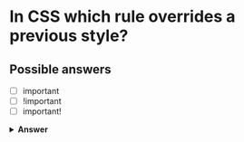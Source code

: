 # In CSS which rule overrides a previous style?

## Possible answers

- [ ] important
- [ ] !important
- [ ] important!

<details><summary><b>Answer</b></summary>
<p>
  Answer: <strong>!important</strong>
</p>
</details>